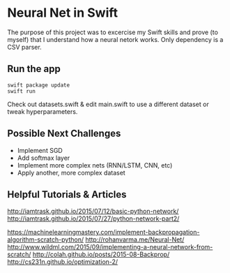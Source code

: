 # Neural Net in Swift

The purpose of this project was to excercise my Swift skills and prove (to myself) that I understand how a neural netork works.  Only dependency is a CSV parser.

## Run the app
```
swift package update
swift run
```

Check out datasets.swift & edit main.swift to use a different dataset or tweak hyperparameters.

## Possible Next Challenges
- Implement SGD
- Add softmax layer
- Implement more complex nets (RNN/LSTM, CNN, etc)
- Apply another, more complex dataset

## Helpful Tutorials & Articles
http://iamtrask.github.io/2015/07/12/basic-python-network/
http://iamtrask.github.io/2015/07/27/python-network-part2/

https://machinelearningmastery.com/implement-backpropagation-algorithm-scratch-python/
http://rohanvarma.me/Neural-Net/
http://www.wildml.com/2015/09/implementing-a-neural-network-from-scratch/
http://colah.github.io/posts/2015-08-Backprop/
http://cs231n.github.io/optimization-2/
